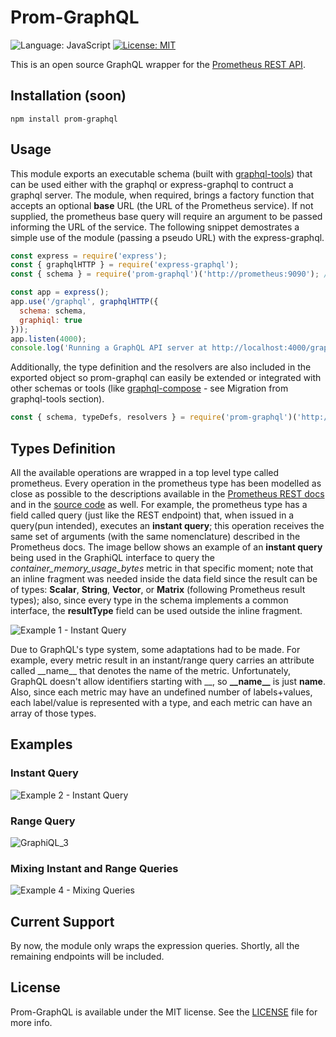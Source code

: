 # Prom-GraphQL
![Language: JavaScript](https://img.shields.io/static/v1?label=language&message=javascript&color=yellow&style=flat)
[![License: MIT](https://img.shields.io/github/license/carloszimm/prom-graphql)](https://opensource.org/licenses/MIT)

This is an open source GraphQL wrapper for the [Prometheus REST API](https://prometheus.io/docs/prometheus/latest/querying/api/).

## Installation (soon)
    npm install prom-graphql

## Usage
This module exports an executable schema (built with [graphql-tools](https://www.graphql-tools.com/)) that can be used either with the graphql or express-graphql to contruct a graphql server. The module, when required, brings a factory function that accepts an optional **base** URL (the URL of the Prometheus service). If not supplied, the prometheus base query will require an argument to be passed informing the URL of the service. The following snippet demostrates a simple use of the module (passing a pseudo URL) with the express-graphql.

```javascript
const express = require('express');
const { graphqlHTTP } = require('express-graphql');
const { schema } = require('prom-graphql')('http://prometheus:9090'); //no need to inform the /api/v1 endpoint's resource

const app = express();
app.use('/graphql', graphqlHTTP({
  schema: schema,
  graphiql: true
}));
app.listen(4000);
console.log('Running a GraphQL API server at http://localhost:4000/graphql');
```
Additionally, the type definition and the resolvers are also included in the exported object so prom-graphql can easily be extended or integrated with other schemas or tools (like [graphql-compose](https://graphql-compose.github.io/) - see Migration from graphql-tools section).

```javascript
const { schema, typeDefs, resolvers } = require('prom-graphql')('http://prometheus:9090');
```

## Types Definition

All the available operations are wrapped in a top level type called prometheus. Every operation in the prometheus type has been modelled as close as possible to the descriptions available in the [Prometheus REST docs](https://prometheus.io/docs/prometheus/latest/querying/api/) and in the [source code](https://github.com/prometheus/prometheus/blob/master/promql/value.go) as well. For example, the prometheus type has a field called query (just like the REST endpoint) that, when issued in a query(pun intended), executes an **instant query**; this operation receives the same set of arguments (with the same nomenclature) described in the Prometheus docs. The image bellow shows an example of an **instant query** being used in the GraphiQL interface to query the *container_memory_usage_bytes* metric in that specific moment; note that an inline fragment was needed inside the data field since the result can be of types: **Scalar**, **String**, **Vector**, or **Matrix** (following Prometheus result types); also, since every type in the schema implements a common interface, the **resultType** field can be used outside the inline fragment.  

![Example 1 - Instant Query](https://user-images.githubusercontent.com/4553211/96196434-b6340080-0f25-11eb-9d06-82310d441eab.png)

Due to GraphQL's type system, some adaptations had to be made. For example, every metric result in an instant/range query carries an attribute called \_\_name\_\_ that denotes the name of the metric. Unfortunately, GraphQL doesn't allow identifiers starting with \_\_, so **\_\_name\_\_** is just **name**. Also, since each metric may have an undefined number of labels+values, each label/value is represented with a type, and each metric can have an array of those types.

## Examples
### Instant Query
![Example 2 - Instant Query](https://user-images.githubusercontent.com/4553211/96198098-38262880-0f2a-11eb-8378-e944a01c9b63.png)

### Range Query
![GraphiQL_3](https://user-images.githubusercontent.com/4553211/96198866-57be5080-0f2c-11eb-997d-aeba65b484dd.png)

### Mixing Instant and Range Queries
![Example 4 - Mixing Queries](https://user-images.githubusercontent.com/4553211/96197936-bb934a00-0f29-11eb-958d-388ac7d088b0.png)

## Current Support
By now, the module only wraps the expression queries. Shortly, all the remaining endpoints will be included.

## License
Prom-GraphQL is available under the MIT license. See the [LICENSE](https://github.com/carloszimm/prom-graphql/blob/main/LICENSE) file for more info.
